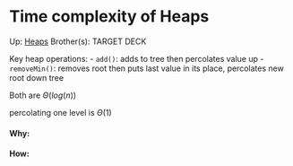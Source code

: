 # Time complexity of Heaps

Up: [Heaps](heaps)
Brother(s):
TARGET DECK

Key heap operations:
	 - `add()`: adds to tree then percolates value up
	 - `removeMin()`: removes root then puts last value in its place, percolates new root down tree

Both are $\Theta (log(n))$

percolating one level is $\Theta(1)$




































#### Why:
#### How:










